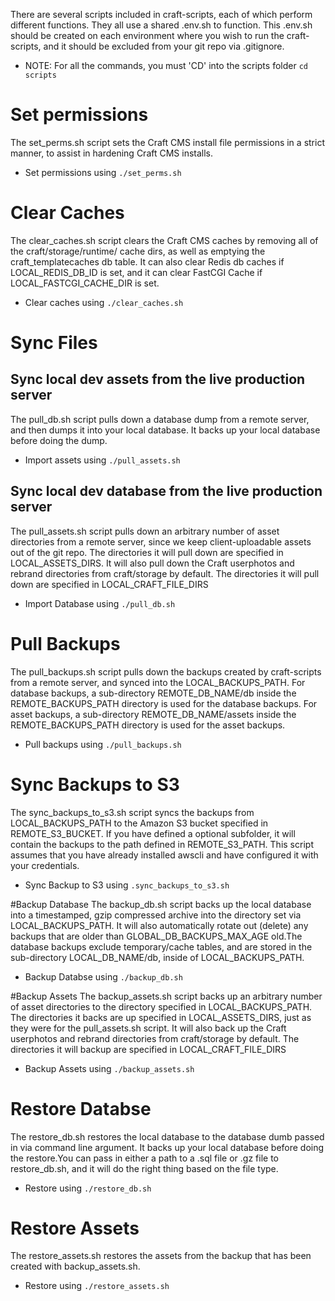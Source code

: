 There are several scripts included in craft-scripts, each of which perform different functions. They all use a shared .env.sh to function. This .env.sh should be created on each environment where you wish to run the craft-scripts, and it should be excluded from your git repo via .gitignore.

- NOTE: For all the commands, you must 'CD' into the scripts folder `cd scripts`

# Set permissions
The set_perms.sh script sets the Craft CMS install file permissions in a strict manner, to assist in hardening Craft CMS installs.
- Set permissions using `./set_perms.sh`

# Clear Caches
The clear_caches.sh script clears the Craft CMS caches by removing all of the craft/storage/runtime/ cache dirs, as well as emptying the craft_templatecaches db table. It can also clear Redis db caches if LOCAL_REDIS_DB_ID is set, and it can clear FastCGI Cache if LOCAL_FASTCGI_CACHE_DIR is set.
- Clear caches using `./clear_caches.sh`

# Sync Files

##  Sync local dev assets from the live pro­duc­tion serv­er
The pull_db.sh script pulls down a database dump from a remote server, and then dumps it into your local database. It backs up your local database before doing the dump.
- Import assets using `./pull_assets.sh`

## Sync local dev data­base from the live pro­duc­tion serv­er
The pull_assets.sh script pulls down an arbitrary number of asset directories from a remote server, since we keep client-uploadable assets out of the git repo. The directories it will pull down are specified in LOCAL_ASSETS_DIRS. It will also pull down the Craft userphotos and rebrand directories from craft/storage by default. The directories it will pull down are specified in LOCAL_CRAFT_FILE_DIRS
- Import Database using `./pull_db.sh`

# Pull Backups
The pull_backups.sh script pulls down the backups created by craft-scripts from a remote server, and synced into the LOCAL_BACKUPS_PATH. For database backups, a sub-directory REMOTE_DB_NAME/db inside the REMOTE_BACKUPS_PATH directory is used for the database backups. For asset backups, a sub-directory REMOTE_DB_NAME/assets inside the REMOTE_BACKUPS_PATH directory is used for the asset backups.
- Pull backups using `./pull_backups.sh`

# Sync Backups to S3
The sync_backups_to_s3.sh script syncs the backups from LOCAL_BACKUPS_PATH to the Amazon S3 bucket specified in REMOTE_S3_BUCKET. If you have defined a optional subfolder, it will contain the backups to the path defined in REMOTE_S3_PATH. This script assumes that you have already installed awscli and have configured it with your credentials.
- Sync Backup to S3 using `.sync_backups_to_s3.sh`

#Backup Database
The backup_db.sh script backs up the local database into a timestamped, gzip compressed archive into the directory set via LOCAL_BACKUPS_PATH. It will also automatically rotate out (delete) any backups that are older than GLOBAL_DB_BACKUPS_MAX_AGE old.The database backups exclude temporary/cache tables, and are stored in the sub-directory LOCAL_DB_NAME/db, inside of LOCAL_BACKUPS_PATH.
- Backup Databse using `./backup_db.sh`

#Backup Assets
The backup_assets.sh script backs up an arbitrary number of asset directories to the directory specified in LOCAL_BACKUPS_PATH. The directories it backs are up specified in LOCAL_ASSETS_DIRS, just as they were for the pull_assets.sh script. It will also back up the Craft userphotos and rebrand directories from craft/storage by default. The directories it will backup are specified in LOCAL_CRAFT_FILE_DIRS
- Backup Assets using `./backup_assets.sh`

# Restore Databse
The restore_db.sh restores the local database to the database dumb passed in via command line argument. It backs up your local database before doing the restore.You can pass in either a path to a .sql file or .gz file to restore_db.sh, and it will do the right thing based on the file type.
- Restore using `./restore_db.sh`

# Restore Assets
The restore_assets.sh restores the assets from the backup that has been created with backup_assets.sh.
- Restore using `./restore_assets.sh`

